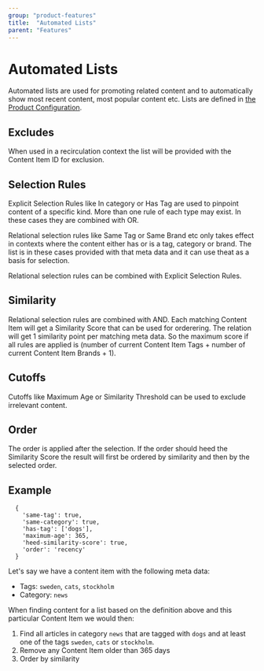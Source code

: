 ```yaml
---
group: "product-features"
title:  "Automated Lists"
parent: "Features"
---
```


# Automated Lists

Automated lists are used for promoting related content and to automatically show most recent content, most popular content etc. Lists are defined in [the Product Configuration](../configuration/curated-content-list#automated-content-list).

## Excludes

When used in a recirculation context the list will be provided with the Content Item ID for exclusion.

## Selection Rules

Explicit Selection Rules like In category or Has Tag are used to pinpoint content of a specific kind. 
More than one rule of each type may exist. In these cases they are combined with OR. 

Relational selection rules like Same Tag or Same Brand etc only takes effect in contexts where the content either has or is a tag, category or brand. The list is in these cases provided with that meta data and it can use theat as a basis for selection. 

Relational selection rules can be combined with Explicit Selection Rules.

## Similarity 

Relational selection rules are combined with AND. Each matching Content Item will get a Similarity Score that can be used for orderering. The relation will get 1 similarity point per matching meta data. So the maximum score if all rules are applied is (number of current Content Item Tags + number of current Content Item Brands + 1). 

## Cutoffs

Cutoffs like Maximum Age or Similarity Threshold can be used to exclude irrelevant content. 

## Order

The order is applied after the selection. If the order should heed the Similarity Score the result will first be ordered by similarity and then by the selected order.

## Example

```
  {
    'same-tag': true,
    'same-category': true,
    'has-tag': ['dogs'],
    'maximum-age': 365,
    'heed-similarity-score': true,
    'order': 'recency'
  }

```

Let's say we have a content item with the following meta data:
* Tags: `sweden`, `cats`, `stockholm`
* Category: `news`

When finding content for a list based on the definition above and this particular Content Item we would then:

1. Find all articles in category `news` that are tagged with `dogs` and at least one of the tags `sweden`, 
`cats` or `stockholm`.
2. Remove any Content Item older than 365 days
3. Order by similarity
